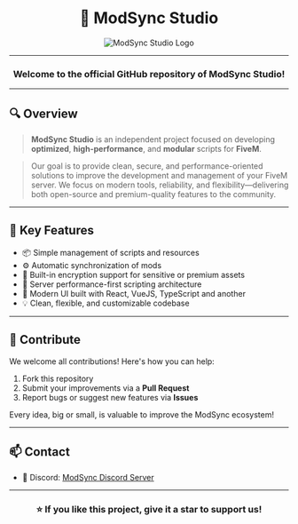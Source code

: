 <h1 align="center">🚀 ModSync Studio</h1>

<div align="center">
  <img src="https://i.goopics.net/99mnd9.png" alt="ModSync Studio Logo" />
</div>

---

<h3 align="center">Welcome to the official GitHub repository of ModSync Studio!</h3>

---

## 🔍 Overview

> **ModSync Studio** is an independent project focused on developing **optimized**, **high-performance**, and **modular** scripts for **FiveM**.

> Our goal is to provide clean, secure, and performance-oriented solutions to improve the development and management of your FiveM server. We focus on modern tools, reliability, and flexibility—delivering both open-source and premium-quality features to the community.

---

## 🎯 Key Features

- 📦 Simple management of scripts and resources  
- ⚙️ Automatic synchronization of mods  
- 🔐 Built-in encryption support for sensitive or premium assets  
- 🚀 Server performance-first scripting architecture  
- 🧩 Modern UI built with React, VueJS, TypeScript and another
- 💡 Clean, flexible, and customizable codebase  

---

## 🤝 Contribute

We welcome all contributions! Here's how you can help:

1. Fork this repository  
2. Submit your improvements via a **Pull Request**  
3. Report bugs or suggest new features via **Issues**

Every idea, big or small, is valuable to improve the ModSync ecosystem!

---

## 📫 Contact
- 💬 Discord: [ModSync Discord Server](https://discord.gg/FcFy38Faqn)

---

<h3 align="center">⭐ If you like this project, give it a star to support us!</h3>

